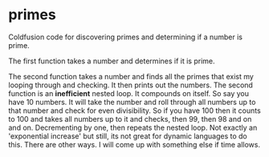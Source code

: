 primes
======

Coldfusion code for discovering primes and determining if a number is prime.

The first function takes a number and determines if it is prime.

The second function takes a number and finds all the primes that exist my looping through and checking.  It then prints out the numbers.  The second function is an <b>inefficient</b> nested loop.  It compounds on itself.  So say you have 10 numbers.  It will take the number and roll through all numbers up to that number and check for even divisibility. So if you have 100 then it counts to 100 and takes all numbers up to it and checks, then 99, then 98 and on and on. Decrementing by one, then repeats the nested loop.  Not exactly an 'exponential increase' but still, its not great for dynamic languages to do this. There are other ways.  I will come up with something else if time allows.
